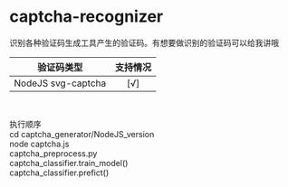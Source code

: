 # captcha-recognizer
识别各种验证码生成工具产生的验证码。有想要做识别的验证码可以给我讲哦  

|验证码类型|支持情况|
| - | :-: |
| NodeJS svg-captcha | [√] |
<br>

执行顺序  
cd captcha_generator/NodeJS_version  
node captcha.js  
captcha_preprocess.py  
captcha_classifier.train_model()  
captcha_classifier.prefict()  
